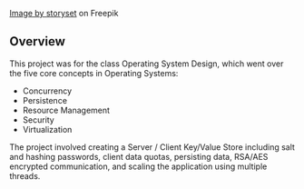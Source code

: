 [Image by storyset](https://www.freepik.com/free-vector/cross-platform-software-concept-illustration_18493598.htm) on Freepik

## Overview

This project was for the class Operating System Design, which went over the five core concepts in Operating Systems:

- Concurrency
- Persistence
- Resource Management
- Security
- Virtualization

The project involved creating a Server / Client Key/Value Store including salt and hashing passwords, client data quotas, persisting data, RSA/AES encrypted communication, and scaling the application using multiple threads.